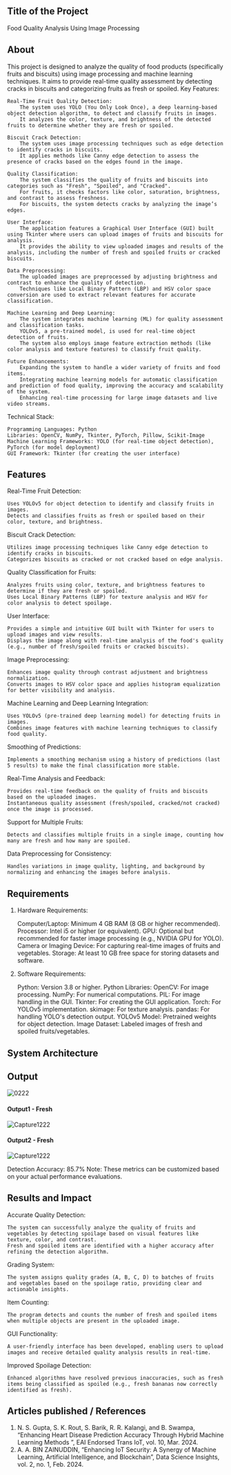 ## Title of the Project
Food Quality Analysis Using Image Processing

## About
This project is designed to analyze the quality of food products (specifically fruits and biscuits) using image processing and machine learning techniques. It aims to provide real-time quality assessment by detecting cracks in biscuits and categorizing fruits as fresh or spoiled.
Key Features:

    Real-Time Fruit Quality Detection:
        The system uses YOLO (You Only Look Once), a deep learning-based object detection algorithm, to detect and classify fruits in images.
        It analyzes the color, texture, and brightness of the detected fruits to determine whether they are fresh or spoiled.

    Biscuit Crack Detection:
        The system uses image processing techniques such as edge detection to identify cracks in biscuits.
        It applies methods like Canny edge detection to assess the presence of cracks based on the edges found in the image.

    Quality Classification:
        The system classifies the quality of fruits and biscuits into categories such as "Fresh", "Spoiled", and "Cracked".
        For fruits, it checks factors like color, saturation, brightness, and contrast to assess freshness.
        For biscuits, the system detects cracks by analyzing the image’s edges.

    User Interface:
        The application features a Graphical User Interface (GUI) built using Tkinter where users can upload images of fruits and biscuits for analysis.
        It provides the ability to view uploaded images and results of the analysis, including the number of fresh and spoiled fruits or cracked biscuits.

    Data Preprocessing:
        The uploaded images are preprocessed by adjusting brightness and contrast to enhance the quality of detection.
        Techniques like Local Binary Pattern (LBP) and HSV color space conversion are used to extract relevant features for accurate classification.

    Machine Learning and Deep Learning:
        The system integrates machine learning (ML) for quality assessment and classification tasks.
        YOLOv5, a pre-trained model, is used for real-time object detection of fruits.
        The system also employs image feature extraction methods (like color analysis and texture features) to classify fruit quality.

    Future Enhancements:
        Expanding the system to handle a wider variety of fruits and food items.
        Integrating machine learning models for automatic classification and prediction of food quality, improving the accuracy and scalability of the system.
        Enhancing real-time processing for large image datasets and live video streams.

Technical Stack:

    Programming Languages: Python
    Libraries: OpenCV, NumPy, Tkinter, PyTorch, Pillow, Scikit-Image
    Machine Learning Frameworks: YOLO (for real-time object detection), PyTorch (for model deployment)
    GUI Framework: Tkinter (for creating the user interface)

## Features
Real-Time Fruit Detection:

    Uses YOLOv5 for object detection to identify and classify fruits in images.
    Detects and classifies fruits as fresh or spoiled based on their color, texture, and brightness.

Biscuit Crack Detection:

    Utilizes image processing techniques like Canny edge detection to identify cracks in biscuits.
    Categorizes biscuits as cracked or not cracked based on edge analysis.

Quality Classification for Fruits:

    Analyzes fruits using color, texture, and brightness features to determine if they are fresh or spoiled.
    Uses Local Binary Patterns (LBP) for texture analysis and HSV for color analysis to detect spoilage.

User Interface:

    Provides a simple and intuitive GUI built with Tkinter for users to upload images and view results.
    Displays the image along with real-time analysis of the food's quality (e.g., number of fresh/spoiled fruits or cracked biscuits).

Image Preprocessing:

    Enhances image quality through contrast adjustment and brightness normalization.
    Converts images to HSV color space and applies histogram equalization for better visibility and analysis.

Machine Learning and Deep Learning Integration:

    Uses YOLOv5 (pre-trained deep learning model) for detecting fruits in images.
    Combines image features with machine learning techniques to classify food quality.

Smoothing of Predictions:

    Implements a smoothing mechanism using a history of predictions (last 5 results) to make the final classification more stable.

Real-Time Analysis and Feedback:

    Provides real-time feedback on the quality of fruits and biscuits based on the uploaded images.
    Instantaneous quality assessment (fresh/spoiled, cracked/not cracked) once the image is processed.

Support for Multiple Fruits:

    Detects and classifies multiple fruits in a single image, counting how many are fresh and how many are spoiled.

Data Preprocessing for Consistency:

    Handles variations in image quality, lighting, and background by normalizing and enhancing the images before analysis.

## Requirements
1. Hardware Requirements:

    Computer/Laptop:
        Minimum 4 GB RAM (8 GB or higher recommended).
        Processor: Intel i5 or higher (or equivalent).
        GPU: Optional but recommended for faster image processing (e.g., NVIDIA GPU for YOLO).
    Camera or Imaging Device:
        For capturing real-time images of fruits and vegetables.
    Storage:
        At least 10 GB free space for storing datasets and software.

2. Software Requirements:

    Python:
        Version 3.8 or higher.
    Python Libraries:
        OpenCV: For image processing.
        NumPy: For numerical computations.
        PIL: For image handling in the GUI.
        Tkinter: For creating the GUI application.
        Torch: For YOLOv5 implementation.
        skimage: For texture analysis.
        pandas: For handling YOLO's detection output.
    YOLOv5 Model:
        Pretrained weights for object detection.
    Image Dataset:
        Labeled images of fresh and spoiled fruits/vegetables.

## System Architecture

## Output
![0222](https://github.com/user-attachments/assets/1bb5bf57-2dff-4f4e-bcce-65ed22586413)

#### Output1 - Fresh
![Capture1222](https://github.com/user-attachments/assets/92824283-d4a3-4bcf-8b97-174e20fc9844)

#### Output2 - Fresh
![Capture1222](https://github.com/user-attachments/assets/29bf8fd3-656d-4c78-bb65-1ead18fe665b)


Detection Accuracy: 85.7%
Note: These metrics can be customized based on your actual performance evaluations.


## Results and Impact
Accurate Quality Detection:

    The system can successfully analyze the quality of fruits and vegetables by detecting spoilage based on visual features like texture, color, and contrast.
    Fresh and spoiled items are identified with a higher accuracy after refining the detection algorithm.

Grading System:

    The system assigns quality grades (A, B, C, D) to batches of fruits and vegetables based on the spoilage ratio, providing clear and actionable insights.

Item Counting:

    The program detects and counts the number of fresh and spoiled items when multiple objects are present in the uploaded image.

GUI Functionality:

    A user-friendly interface has been developed, enabling users to upload images and receive detailed quality analysis results in real-time.

Improved Spoilage Detection:

    Enhanced algorithms have resolved previous inaccuracies, such as fresh items being classified as spoiled (e.g., fresh bananas now correctly identified as fresh).

## Articles published / References
1. N. S. Gupta, S. K. Rout, S. Barik, R. R. Kalangi, and B. Swampa, “Enhancing Heart Disease Prediction Accuracy Through Hybrid Machine Learning Methods ”, EAI Endorsed Trans IoT, vol. 10, Mar. 2024.
2. A. A. BIN ZAINUDDIN, “Enhancing IoT Security: A Synergy of Machine Learning, Artificial Intelligence, and Blockchain”, Data Science Insights, vol. 2, no. 1, Feb. 2024.




